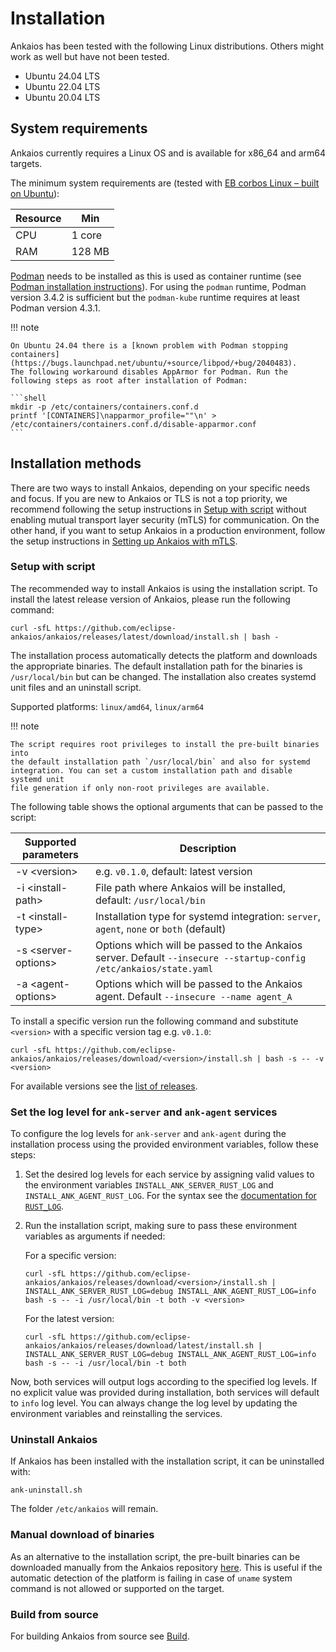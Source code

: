 # Installation

Ankaios has been tested with the following Linux distributions. Others might
work as well but have not been tested.

* Ubuntu 24.04 LTS
* Ubuntu 22.04 LTS
* Ubuntu 20.04 LTS

## System requirements

Ankaios currently requires a Linux OS and is available for x86_64 and arm64
targets.

The minimum system requirements are (tested with [EB corbos Linux – built on Ubuntu](https://www.elektrobit.com/products/ecu/eb-corbos/linux/)):

| Resource | Min     |
| -------- | ------- |
| CPU      | 1 core  |
| RAM      | 128 MB  |

[Podman](https://podman.io) needs to be installed as this is used as
container runtime
(see [Podman installation instructions](https://podman.io/docs/installation)).
For using the `podman` runtime, Podman version 3.4.2 is sufficient but the
`podman-kube` runtime requires at least Podman version 4.3.1.

!!! note

    On Ubuntu 24.04 there is a [known problem with Podman stopping containers](https://bugs.launchpad.net/ubuntu/+source/libpod/+bug/2040483).
    The following workaround disables AppArmor for Podman. Run the following steps as root after installation of Podman:

    ```shell
    mkdir -p /etc/containers/containers.conf.d
    printf '[CONTAINERS]\napparmor_profile=""\n' > /etc/containers/containers.conf.d/disable-apparmor.conf
    ```

## Installation methods

There are two ways to install Ankaios, depending on your specific needs and focus. If you are new to Ankaios or TLS is not a top priority, we recommend following the setup instructions in [Setup with script](#setup-with-script) without enabling mutual transport layer security (mTLS) for communication. On the other hand, if you want to setup Ankaios in a production environment, follow the setup instructions in [Setting up Ankaios with mTLS](mtls-setup.md).

### Setup with script

The recommended way to install Ankaios is using the installation script.
To install the latest release version of Ankaios, please run the following command:

```shell
curl -sfL https://github.com/eclipse-ankaios/ankaios/releases/latest/download/install.sh | bash -
```

The installation process automatically detects the platform and downloads the appropriate binaries.
The default installation path for the binaries is `/usr/local/bin` but can be changed.
The installation also creates systemd unit files and an uninstall script.

Supported platforms: `linux/amd64`, `linux/arm64`

!!! note

    The script requires root privileges to install the pre-built binaries into
    the default installation path `/usr/local/bin` and also for systemd
    integration. You can set a custom installation path and disable systemd unit
    file generation if only non-root privileges are available.

The following table shows the optional arguments that can be passed to the script:

| Supported parameters | Description |
| --- | --- |
| -v <version\> | e.g. `v0.1.0`, default: latest version |
| -i <install-path\> | File path where Ankaios will be installed, default: `/usr/local/bin` |
| -t <install-type\> | Installation type for systemd integration: `server`, `agent`, `none` or `both` (default) |
| -s <server-options\> | Options which will be passed to the Ankaios server. Default `--insecure --startup-config /etc/ankaios/state.yaml` |
| -a <agent-options\> | Options which will be passed to the Ankaios agent. Default `--insecure --name agent_A` |

To install a specific version run the following command and substitute `<version>` with a specific version tag e.g. `v0.1.0`:

```shell
curl -sfL https://github.com/eclipse-ankaios/ankaios/releases/download/<version>/install.sh | bash -s -- -v <version>
```

For available versions see the [list of releases](https://github.com/eclipse-ankaios/ankaios/tags).

### Set the log level for `ank-server` and `ank-agent` services

To configure the log levels for `ank-server` and `ank-agent` during the installation process using the provided environment variables, follow these steps:

1. Set the desired log levels for each service by assigning valid values to the environment variables `INSTALL_ANK_SERVER_RUST_LOG` and `INSTALL_ANK_AGENT_RUST_LOG`. For the syntax see the [documentation for `RUST_LOG`](https://docs.rs/env_logger/latest/env_logger/#enabling-logging).

2. Run the installation script, making sure to pass these environment variables as arguments if needed:

    For a specific version:

    ```shell
    curl -sfL https://github.com/eclipse-ankaios/ankaios/releases/download/<version>/install.sh | INSTALL_ANK_SERVER_RUST_LOG=debug INSTALL_ANK_AGENT_RUST_LOG=info bash -s -- -i /usr/local/bin -t both -v <version>
    ```

    For the latest version:

    ```shell
    curl -sfL https://github.com/eclipse-ankaios/ankaios/releases/download/latest/install.sh | INSTALL_ANK_SERVER_RUST_LOG=debug INSTALL_ANK_AGENT_RUST_LOG=info bash -s -- -i /usr/local/bin -t both
    ```

Now, both services will output logs according to the specified log levels. If no explicit value was provided during installation, both services will default to `info` log level. You can always change the log level by updating the environment variables and reinstalling the services.

### Uninstall Ankaios

If Ankaios has been installed with the installation script, it can be uninstalled with:

```shell
ank-uninstall.sh
```

The folder `/etc/ankaios` will remain.

### Manual download of binaries

As an alternative to the installation script, the pre-built binaries can be downloaded manually from the Ankaios repository [here](https://github.com/eclipse-ankaios/ankaios/releases).
This is useful if the automatic detection of the platform is failing in case of `uname` system command is not allowed or supported on the target.

### Build from source

For building Ankaios from source see [Build](../development/build.md).
